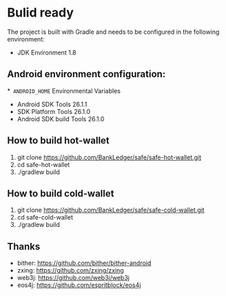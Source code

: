 # Bulid ready

The project is built with Gradle and needs to be configured in the following environment:

* JDK Environment 1.8
 
## Android environment configuration:
*` ANDROID_HOME` Environmental Variables
 * Android SDK Tools 26.1.1
 * SDK Platform Tools 26.1.0
 * Android SDK build Tools 26.1.0
 
 
## How to build hot-wallet
1. git clone https://github.com/BankLedger/safe/safe-hot-wallet.git
2. cd safe-hot-wallet
3. ./gradlew build

## How to build cold-wallet
1. git clone https://github.com/BankLedger/safe/safe-cold-wallet.git
2. cd safe-cold-wallet
3. ./gradlew build

## Thanks
- bither: https://github.com/bither/bither-android
- zxing: https://github.com/zxing/zxing
- web3j: https://github.com/web3j/web3j
- eos4j: https://github.com/espritblock/eos4j
